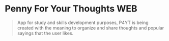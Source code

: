 # Penny For Your Thoughts WEB

> App for study and skills development purposes, P4YT is being created with the meaning to organize and share thoughts and popular sayings that the user likes.